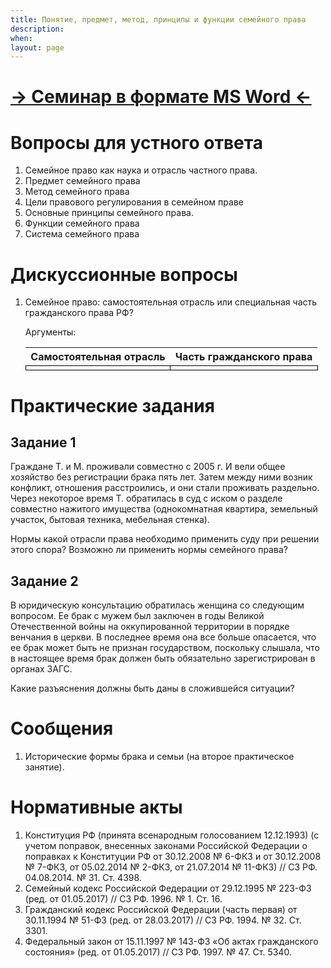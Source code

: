 ```yaml
---
title: Понятие, предмет, метод, принципы и функции семейного права
description:
when:
layout: page
---
```


<style>
td {
    border: 1px solid black;
    text-align: left;
    font-weight: 300;
}
</style>

# [&rarr; Семинар в формате MS Word &larr;](./01/01.docx)

# Вопросы для устного ответа

1. Семейное право как наука и отрасль частного права.
2. Предмет семейного права
3. Метод семейного права
4. Цели правового регулирования в семейном праве
5. Основные принципы семейного права.
6. Функции семейного права
7. Система семейного права

# Дискуссионные вопросы

1. Семейное право: самостоятельная отрасль или специальная часть гражданского
   права РФ?

   Аргументы:

   | **Самостоятельная отрасль** | **Часть гражданского права** |
   | --------------------------- | ---------------------------- |
   |                             |                              |

# Практические задания

## Задание 1

Граждане Т. и М. проживали совместно с 2005 г. И вели общее хозяйство без
регистрации брака пять лет. Затем между ними возник конфликт, отношения
расстроились, и они стали проживать раздельно. Через некоторое время Т.
обратилась в суд с иском о разделе совместно нажитого имущества (однокомнатная
квартира, земельный участок, бытовая техника, мебельная стенка).

Нормы какой отрасли права необходимо применить суду при решении этого спора?
Возможно ли применить нормы семейного права?

## Задание 2

В юридическую консультацию обратилась женщина со следующим вопросом. Ее брак с
мужем был заключен в годы Великой Отечественной войны на оккупированной
территории в порядке венчания в церкви. В последнее время она все больше
опасается, что ее брак может быть не признан государством, поскольку слышала,
что в настоящее время брак должен быть обязательно зарегистрирован в органах
ЗАГС.

Какие разъяснения должны быть даны в сложившейся ситуации?

# Сообщения

1. Исторические формы брака и семьи (на второе практическое занятие).

# Нормативные акты

1. Конституция РФ (принята всенародным голосованием 12.12.1993) (с учетом
   поправок, внесенных законами Российской Федерации о поправках к Конституции
   РФ от 30.12.2008 № 6-ФКЗ и от 30.12.2008 № 7-ФКЗ, от 05.02.2014 № 2-ФКЗ, от
   21.07.2014 № 11-ФКЗ) // СЗ РФ. 04.08.2014. № 31. Ст. 4398.
2. Семейный кодекс Российской Федерации от 29.12.1995 № 223-ФЗ (ред. от
   01.05.2017) // СЗ РФ. 1996. № 1. Ст. 16.
3. Гражданский кодекс Российской Федерации (часть первая) от 30.11.1994 № 51-ФЗ
   (ред. от 28.03.2017) // СЗ РФ. 1994. № 32. Ст. 3301.
4. Федеральный закон от 15.11.1997 № 143-ФЗ «Об актах гражданского состояния»
   (ред. от 01.05.2017) // СЗ РФ. 1997. № 47. Ст. 5340.
